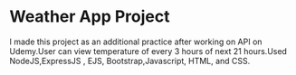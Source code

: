# Weather App Project
I made this project as an additional practice after working on API on Udemy.User can view temperature of every 3 hours of next 21 hours.Used NodeJS,ExpressJS , EJS, Bootstrap,Javascript, HTML, and CSS.
